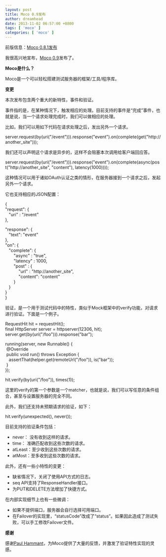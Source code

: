 ```yaml
---
layout: post
title: Moco 0.9发布
author: dreamhead
date: 2013-11-02 06:57:00 +0800
tags: [ 'moco' ]
categories: [ 'moco' ]
---
```


前版信息：[Moco 0.8.1发布](http://dreamhead.blogbus.com/logs/234885339.html)

我很高兴地宣布，[Moco 0.9](https://github.com/dreamhead/moco/tree/v0.9)发布了。

**Moco是什么？**

Moco是一个可以轻松搭建测试服务器的框架/工具/程序库。

**变更**

本次发布包含两个重大的新特性，事件和验证。

事件指的是，在某种情况下，触发相应的处理。目前支持的事件是“完成”事件，也就是说，当一个请求处理完成时，我们可以做相应的处理。

比如，我们可以用如下代码在请求处理之后，发出另外一个请求。

server.request(by(uri("/event"))).response("event").on(complete(get("http://another\_site")));

我们还可以声明这个请求是异步的，这样不会阻塞本次调用给客户端回应答。

server.request(by(uri("/event"))).response("event").on(complete(async(post("http://another\_site", "content"), latency(1000))));

这种情况可以用于诸如OAuth认证之类的情形，在服务器接到一个请求之后，发起另外一个请求。

它也支持相应的JSON配置：

{  
"request": {  
 &nbsp; &nbsp;"uri" : "/event"  
},

"response": {  
 &nbsp; &nbsp;"text": "event"  
},  
"on": {  
 &nbsp; &nbsp;"complete": {  
 &nbsp; &nbsp; &nbsp; &nbsp;"async" : "true",  
 &nbsp; &nbsp; &nbsp; &nbsp;"latency" : 1000,  
 &nbsp; &nbsp; &nbsp; &nbsp;"post" : {  
 &nbsp; &nbsp; &nbsp; &nbsp; &nbsp; &nbsp;"url" : "http://another\_site",  
 &nbsp; &nbsp; &nbsp; &nbsp; &nbsp; &nbsp;"content": "content"  
 &nbsp; &nbsp; &nbsp; &nbsp;}  
 &nbsp; &nbsp;}  
}  
}

验证，是一个用于测试代码中的特性，类似于Mock框架中的verify功能，对请求进行验证。下面是一个例子。

RequestHit hit = requestHit();  
final HttpServer server = httpserver(12306, hit);  
server.get(by(uri("/foo"))).response("bar");

running(server, new Runnable() {  
 &nbsp;@Override  
 &nbsp;public void run() throws Exception {  
 &nbsp; &nbsp;assertThat(helper.get(remoteUrl("/foo")), is("bar"));  
 &nbsp;}  
});

hit.verify(by(uri("/foo")), times(1));

这里的verify的第一个参数是一个matcher，也就是说，我们可以写任意的条件组合，甚至与设置服务器的完全不同。

此外，我们还支持未预期请求的验证，如下：

hit.verify(unexpected(), never());

目前支持的验证条件包括：

- never： 没有收到这样的请求。
- time： 准确匹配收到这些次数的请求。
- atLeast：至少收到这些次数的请求。
- atMost：至多收到这些次数的请求。

此外，还有一些小特性的变更：

- 缺省情况下，关闭了使用API方式的日志。
- seq API支持了ResponseHandler接口。
- 为PUT和DELETE方法增加了快捷方式。

在内部实现细节上也有一些微调：

- 如果不提供端口，服务器会自行选择可用端口。
- 在Failover的实现里，“statusCode”改成了“status”。如果因此造成了测试失败，可以手工修改Failover文件。

**感谢**

感谢[Paul Hammant](https://github.com/paul-hammant)，为Moco提供了大量的反馈，并激发了验证特性实现的灵感。


